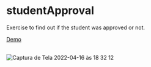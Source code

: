 # studentApproval
 Exercise to find out if the student was approved or not.
 
 <div>
 <a href="https://studentapprovaladrianalatorre.netlify.app/" target="_blank">Demo</a>
 </div>
 <br/>
 
 ![Captura de Tela 2022-04-16 às 18 32 12](https://user-images.githubusercontent.com/101880897/163692083-8cb2b751-35b8-490f-bbbb-4cc8edc19f40.png)

